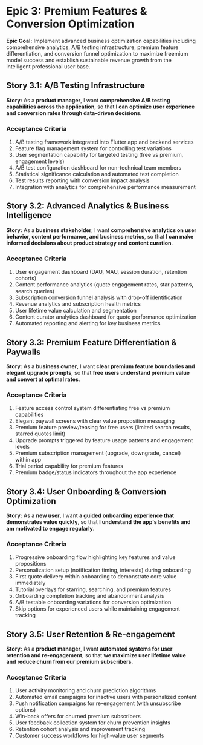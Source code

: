 # Epic 3: Premium Features & Conversion Optimization

**Epic Goal:** Implement advanced business optimization capabilities including comprehensive analytics, A/B testing infrastructure, premium feature differentiation, and conversion funnel optimization to maximize freemium model success and establish sustainable revenue growth from the intelligent professional user base.

## Story 3.1: A/B Testing Infrastructure

**Story:**
As a **product manager**,
I want **comprehensive A/B testing capabilities across the application**,
so that **I can optimize user experience and conversion rates through data-driven decisions**.

### Acceptance Criteria
1. A/B testing framework integrated into Flutter app and backend services
2. Feature flag management system for controlling test variations
3. User segmentation capability for targeted testing (free vs premium, engagement levels)
4. A/B test configuration dashboard for non-technical team members
5. Statistical significance calculation and automated test completion
6. Test results reporting with conversion impact analysis
7. Integration with analytics for comprehensive performance measurement

## Story 3.2: Advanced Analytics & Business Intelligence

**Story:**
As a **business stakeholder**,
I want **comprehensive analytics on user behavior, content performance, and business metrics**,
so that **I can make informed decisions about product strategy and content curation**.

### Acceptance Criteria
1. User engagement dashboard (DAU, MAU, session duration, retention cohorts)
2. Content performance analytics (quote engagement rates, star patterns, search queries)
3. Subscription conversion funnel analysis with drop-off identification
4. Revenue analytics and subscription health metrics
5. User lifetime value calculation and segmentation
6. Content curator analytics dashboard for quote performance optimization
7. Automated reporting and alerting for key business metrics

## Story 3.3: Premium Feature Differentiation & Paywalls

**Story:**
As a **business owner**,
I want **clear premium feature boundaries and elegant upgrade prompts**,
so that **free users understand premium value and convert at optimal rates**.

### Acceptance Criteria
1. Feature access control system differentiating free vs premium capabilities
2. Elegant paywall screens with clear value proposition messaging
3. Premium feature preview/teasing for free users (limited search results, starred quotes limit)
4. Upgrade prompts triggered by feature usage patterns and engagement levels
5. Premium subscription management (upgrade, downgrade, cancel) within app
6. Trial period capability for premium features
7. Premium badge/status indicators throughout the app experience

## Story 3.4: User Onboarding & Conversion Optimization

**Story:**
As a **new user**,
I want **a guided onboarding experience that demonstrates value quickly**,
so that **I understand the app's benefits and am motivated to engage regularly**.

### Acceptance Criteria
1. Progressive onboarding flow highlighting key features and value propositions
2. Personalization setup (notification timing, interests) during onboarding
3. First quote delivery within onboarding to demonstrate core value immediately
4. Tutorial overlays for starring, searching, and premium features
5. Onboarding completion tracking and abandonment analysis
6. A/B testable onboarding variations for conversion optimization
7. Skip options for experienced users while maintaining engagement tracking

## Story 3.5: User Retention & Re-engagement

**Story:**
As a **product manager**,
I want **automated systems for user retention and re-engagement**,
so that **we maximize user lifetime value and reduce churn from our premium subscribers**.

### Acceptance Criteria
1. User activity monitoring and churn prediction algorithms
2. Automated email campaigns for inactive users with personalized content
3. Push notification campaigns for re-engagement (with unsubscribe options)
4. Win-back offers for churned premium subscribers
5. User feedback collection system for churn prevention insights
6. Retention cohort analysis and improvement tracking
7. Customer success workflows for high-value user segments